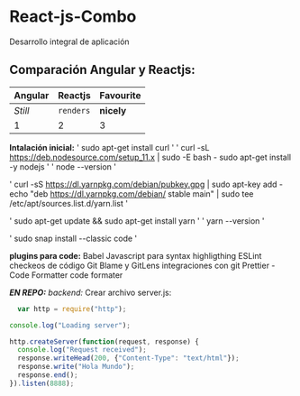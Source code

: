 # React-js-Combo
Desarrollo integral de aplicación 
## Comparación Angular y Reactjs:


Angular | Reactjs | Favourite
--- | --- | ---
*Still* | `renders` | **nicely**
1 | 2 | 3


****Intalación inicial:****
  ' sudo apt-get install curl '
  ' curl -sL https://deb.nodesource.com/setup_11.x | sudo -E bash -
  sudo apt-get install -y nodejs '
  ' node --version '

  ' curl -sS https://dl.yarnpkg.com/debian/pubkey.gpg | sudo apt-key add -
  echo "deb https://dl.yarnpkg.com/debian/ stable main" | sudo tee /etc/apt/sources.list.d/yarn.list '
  
  ' sudo apt-get update && sudo apt-get install yarn '
  ' yarn --version '

  ' sudo snap install --classic code '
  
  ****plugins para code:****
  Babel Javascript para syntax highligthing
  ESLint checkeos de código
  Git Blame y GitLens integraciones con git
  Prettier - Code Formatter code formater

***EN REPO:***
_backend:_ 
Crear archivo server.js:

```javascript
  var http = require("http");

console.log("Loading server");

http.createServer(function(request, response) {
  console.log("Request received");
  response.writeHead(200, {"Content-Type": "text/html"});
  response.write("Hola Mundo");
  response.end();
}).listen(8888);
```

